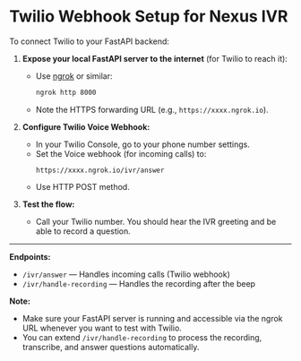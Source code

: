 # Twilio Webhook Setup for Nexus IVR

To connect Twilio to your FastAPI backend:

1. **Expose your local FastAPI server to the internet** (for Twilio to reach it):
   - Use [ngrok](https://ngrok.com/) or similar:
     ```sh
     ngrok http 8000
     ```
   - Note the HTTPS forwarding URL (e.g., `https://xxxx.ngrok.io`).

2. **Configure Twilio Voice Webhook:**
   - In your Twilio Console, go to your phone number settings.
   - Set the Voice webhook (for incoming calls) to:
     ```
     https://xxxx.ngrok.io/ivr/answer
     ```
   - Use HTTP POST method.

3. **Test the flow:**
   - Call your Twilio number. You should hear the IVR greeting and be able to record a question.

---

**Endpoints:**
- `/ivr/answer` — Handles incoming calls (Twilio webhook)
- `/ivr/handle-recording` — Handles the recording after the beep

**Note:**
- Make sure your FastAPI server is running and accessible via the ngrok URL whenever you want to test with Twilio.
- You can extend `/ivr/handle-recording` to process the recording, transcribe, and answer questions automatically.
